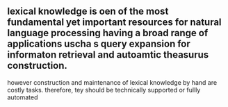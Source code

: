 
## lexical knowledge is oen of the most fundamental yet important resources for natural language processing having a broad range of applications uscha s query expansion for informaton retrieval and autoamtic theasurus construction. 
however construction and maintenance of lexical knowledge by hand are costly tasks.
therefore, tey should be technically supported or fullly automated

   
